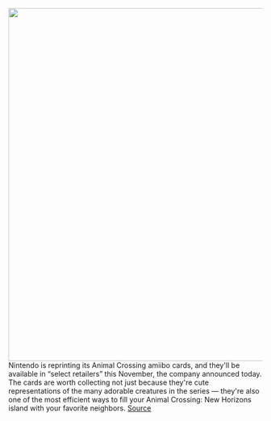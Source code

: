 <img src='https://cdn.vox-cdn.com/thumbor/igHhocsFbWqscjUQVF4X-M-lb_E=/0x0:2971x2000/1200x800/filters:focal(1249x763:1723x1237)/cdn.vox-cdn.com/uploads/chorus_image/image/67469151/Eiw3qNOX0AEDnjT.0.jpeg' width='700px' /><br/>
Nintendo is reprinting its Animal Crossing amiibo cards, and they'll be available in “select retailers” this November, the company announced today. The cards are worth collecting not just because they're cute representations of the many adorable creatures in the series — they're also one of the most efficient ways to fill your Animal Crossing: New Horizons island with your favorite neighbors.
<a href='https://www.theverge.com/2020/9/25/21456077/nintendo-animal-crossing-amiibo-cards-series-price'> Source <a/>